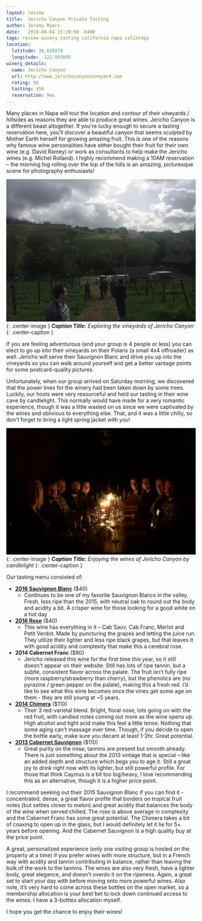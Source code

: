 ```yaml
---
layout: review
title:  Jericho Canyon Private Tasting
author: Jeremy Myers
date:   2018-08-04 15:20:00 -0400
tags: review winery tasting california napa calistoga
location:
  latitude: 38.620274
  longitude: -122.593695
winery_details:
  name: Jericho Canyon
  url: http://www.jerichocanyonvineyard.com
  rating: 95
  tasting: $50
  reservation: Yes
---
```

Many places in Napa will tout the location and contour of their vineyards / hillsides as reasons they are able to produce great wines.  Jericho Canyon is a different beast altogether.  If you're lucky enough to secure a tasting reservation here, you’ll discover a beautiful canyon that seems sculpted by Mother Earth herself for growing amazing fruit.  This is one of the reasons why famous wine personalities have either bought their fruit for their own wine (e.g. David Ramey) or work as consultants to help make the Jericho wines (e.g. Michel Rolland).  I highly recommend making a 10AM reservation – the morning fog rolling over the top of the hills is an amazing, picturesque scene for photography enthusiasts!

![](/assets/jericho_canyon/1.jpg "The Vineyards of Jericho Canyon"){: .center-image }
***Caption Title:*** *Exploring the vineyards of Jericho Canyon*
{: .center-caption }

If you are feeling adventurous (and your group is 4 people or less) you can elect to go up into their vineyards on their Polaris (a small 4x4 offroader) as well.  Jericho will serve their Sauvignon Blanc and drive you up into the vineyards so you can walk around yourself and get a better vantage points for some postcard-quality pictures.  

Unfortunately, when our group arrived on Saturday morning, we discovered that the power lines for the winery had been taken down by some trees.  Luckily, our hosts were very resourceful and held our tasting in their wine cave by candlelight.  This normally would have made for a very romantic experience, though it was a little wasted on us since we were captivated by the wines and oblivious to everything else.  That, and it was a little chilly, so don't forget to bring a light spring jacket with you!  

![](/assets/jericho_canyon/2.jpg "Candlelight makes for great pictures"){: .center-image }
***Caption Title:*** *Enjoying the wines of Jericho Canyon by candlelight*
{: .center-caption }

Our tasting menu consisted of:
* [**2016 Sauvignon Blanc**](http://www.jerichocanyonvineyard.com/sauvignon-blanc) ($40)
  * Continues to be one of my favorite Sauvignon Blancs in the valley.  Fresh, less ripe than the 2015, with neutral oak to round out the body and acidity a bit.  A crisper wine for those looking for a good white on a hot day
* [**2016 Rose**](http://www.jerichocanyonvineyard.com/page?pageid=04DD2AF1-197C-499E-900B-A82ABE8D34B6) ($40)
  * This wine has everything in it – Cab Sauv, Cab Franc, Merlot and Petit Verdot.  Made by puncturing the grapes and letting the juice run.  They utilize their lighter and less ripe black grapes, but that leaves it with good acidity and complexity that make this a cerebral rose.
* **2014 Cabernet Franc** ($80)
  * Jericho released this wine for the first time this year, so it still doesn't appear on their website.  Still has lots of ripe tannin, but a subtle, consistent flavor across the palate.  The fruit isn’t fully ripe (more raspberry/strawberry than cherry), but the phenolics are (no pyrazine / green pepper on the palate), making this a fresh red.  I’d like to see what this wine becomes once the vines get some age on them - they are still young at ~5 years.
* [**2014 Chimera**](http://www.jerichocanyonvineyard.com/page?pageid=B7EFE608-9EB9-4FE7-826D-F83515908821) ($110)
  * Their 3 red-varietal blend.  Bright, floral nose, lots going on with the red fruit, with candied notes coming out more as the wine opens up.  High alcohol and tight acid make this feel a little tense.  Nothing that some aging can't massage over time.  Though, if you decide to open the bottle early, make sure you decant at least 1-2hr.  Great potential.
* [**2013 Cabernet Sauvignon**](http://www.jerichocanyonvineyard.com/jericho-cabernet-sauvignon) ($110)
  * Great purity on the nose, tannins are present but smooth already.  There is just something about the 2013 vintage that is special – like an added depth and structure which begs you to age it.  Still a great joy to drink right now with its lighter, but still powerful profile.  For those that think Caymus is a bit too big/heavy, I love recommending this as an alternative, though it is a higher price point.

I recommend seeking out their 2015 Sauvignon Blanc if you can find it - concentrated, dense, a great flavor profile that borders on tropical fruit notes (but settles closer to melon) and great acidity that balances the body of the wine when served chilled.  The rose is above average in complexity and the Cabernet Franc has some great potential.  The Chimera takes a bit of coaxing to open up in the glass, but I would definitely let it lie for 5+ years before opening.  And the Cabernet Sauvignon is a high quality buy at the price point.

A great, personalized experience (only one visiting group is hosted on the property at a time) if you prefer wines with more structure, but in a French way with acidity and tannin contributing in balance, rather than leaving the bulk of the work to the tannins.  The wines are also very fresh, have a lighter body, great elegance, and doesn't overdo it on the ripeness.  Again, a great set to start your day with before moving onto more powerful wines.  Also note, it’s very hard to come across these bottles on the open market, so a membership allocation is your best bet to lock down continued access to the wines.  I have a 3-bottles allocation myself.

I hope you get the chance to enjoy their wines!
